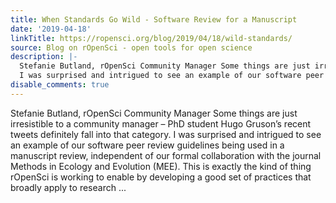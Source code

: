 ```yaml
---
title: When Standards Go Wild - Software Review for a Manuscript
date: '2019-04-18'
linkTitle: https://ropensci.org/blog/2019/04/18/wild-standards/
source: Blog on rOpenSci - open tools for open science
description: |-
  Stefanie Butland, rOpenSci Community Manager Some things are just irresistible to a community manager – PhD student Hugo Gruson’s recent tweets definitely fall into that category.
  I was surprised and intrigued to see an example of our software peer review guidelines being used in a manuscript review, independent of our formal collaboration with the journal Methods in Ecology and Evolution (MEE). This is exactly the kind of thing rOpenSci is working to enable by developing a good set of practices that broadly apply to research ...
disable_comments: true
---
```

Stefanie Butland, rOpenSci Community Manager Some things are just irresistible to a community manager – PhD student Hugo Gruson’s recent tweets definitely fall into that category.
I was surprised and intrigued to see an example of our software peer review guidelines being used in a manuscript review, independent of our formal collaboration with the journal Methods in Ecology and Evolution (MEE). This is exactly the kind of thing rOpenSci is working to enable by developing a good set of practices that broadly apply to research ...